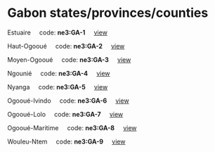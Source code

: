 # Gabon states/provinces/counties
Estuaire&nbsp;&nbsp;&nbsp;&nbsp;&nbsp;code: **ne3:GA-1**&nbsp;&nbsp;&nbsp;&nbsp;&nbsp;[view](../../export/geojson/medium/ne3/ga/1.geojson)&nbsp;&nbsp;&nbsp;&nbsp;&nbsp;


Haut-Ogooué&nbsp;&nbsp;&nbsp;&nbsp;&nbsp;code: **ne3:GA-2**&nbsp;&nbsp;&nbsp;&nbsp;&nbsp;[view](../../export/geojson/medium/ne3/ga/2.geojson)&nbsp;&nbsp;&nbsp;&nbsp;&nbsp;


Moyen-Ogooué&nbsp;&nbsp;&nbsp;&nbsp;&nbsp;code: **ne3:GA-3**&nbsp;&nbsp;&nbsp;&nbsp;&nbsp;[view](../../export/geojson/medium/ne3/ga/3.geojson)&nbsp;&nbsp;&nbsp;&nbsp;&nbsp;


Ngounié&nbsp;&nbsp;&nbsp;&nbsp;&nbsp;code: **ne3:GA-4**&nbsp;&nbsp;&nbsp;&nbsp;&nbsp;[view](../../export/geojson/medium/ne3/ga/4.geojson)&nbsp;&nbsp;&nbsp;&nbsp;&nbsp;


Nyanga&nbsp;&nbsp;&nbsp;&nbsp;&nbsp;code: **ne3:GA-5**&nbsp;&nbsp;&nbsp;&nbsp;&nbsp;[view](../../export/geojson/medium/ne3/ga/5.geojson)&nbsp;&nbsp;&nbsp;&nbsp;&nbsp;


Ogooué-Ivindo&nbsp;&nbsp;&nbsp;&nbsp;&nbsp;code: **ne3:GA-6**&nbsp;&nbsp;&nbsp;&nbsp;&nbsp;[view](../../export/geojson/medium/ne3/ga/6.geojson)&nbsp;&nbsp;&nbsp;&nbsp;&nbsp;


Ogooué-Lolo&nbsp;&nbsp;&nbsp;&nbsp;&nbsp;code: **ne3:GA-7**&nbsp;&nbsp;&nbsp;&nbsp;&nbsp;[view](../../export/geojson/medium/ne3/ga/7.geojson)&nbsp;&nbsp;&nbsp;&nbsp;&nbsp;


Ogooué-Maritime&nbsp;&nbsp;&nbsp;&nbsp;&nbsp;code: **ne3:GA-8**&nbsp;&nbsp;&nbsp;&nbsp;&nbsp;[view](../../export/geojson/medium/ne3/ga/8.geojson)&nbsp;&nbsp;&nbsp;&nbsp;&nbsp;


Wouleu-Ntem&nbsp;&nbsp;&nbsp;&nbsp;&nbsp;code: **ne3:GA-9**&nbsp;&nbsp;&nbsp;&nbsp;&nbsp;[view](../../export/geojson/medium/ne3/ga/9.geojson)&nbsp;&nbsp;&nbsp;&nbsp;&nbsp;

